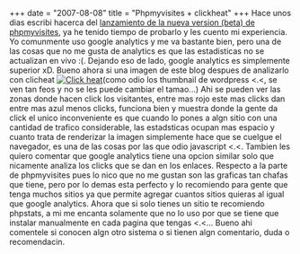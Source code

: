 +++
date = "2007-08-08"
title = "Phpmyvisites + clickheat"
+++
Hace unos dias escribi hacerca del [lanzamiento de la nueva version (beta) de phpmyvisites](http://diegomichel.org/2007/07/29/nueva-version-de-phpmyvisites/), ya he tenido tiempo de probarlo y les cuento mi experiencia. Yo comunmente uso google analytics y me va bastante bien, pero una de las cosas que no me gusta de analytics es que las estadisticas no se actualizan en vivo :(. Dejando eso de lado, google analytics es simplemente superior xD. Bueno ahora si una imagen de este blog despues de analizarlo con clicheat [![Click heat](http://diegomichel.org/wp-content/uploads/2007/08/2007-08-08-005818_1024x768_scrot.thumbnail.png)](http://diegomichel.org/wp-content/uploads/2007/08/2007-08-08-005818_1024x768_scrot.png "Click heat")(como odio los thumbnail de wordpress <.<, se ven tan feos y no se les puede cambiar el tamao...) Ahi se pueden ver las zonas donde hacen click los visitantes, entre mas rojo este mas clicks dan entre mas azul menos clicks, funciona bien y muestra donde la gente da click el unico inconveniente es que cuando lo pones a algn sitio con una cantidad de trafico considerable, las estadsticas ocupan mas espacio y cuanto trata de renderizar la imagen simplemente hace que se cuelgue el navegador, es una de las cosas por las que odio javascript <.<. Tambien les quiero comentar que google analytics tiene una opcion similar solo que nicamente analiza los clicks que se dan en los enlaces. Respecto a la parte de phpmyvisites pues lo nico que no me gustan son las graficas tan chafas que tiene, pero por lo demas esta perfecto y lo recomiendo para gente que tenga muchos sitios ya que permite agregar cuantos sitios quieras al igual que google analytics. Ahora que si solo tienes un sitio te recomiendo phpstats, a mi me encanta solamente que no lo uso por que se tiene que instalar manualmente en cada pagina que tengas <.<... Bueno ahi comentele si conocen algn otro sistema o si tienen algn comentario, duda o recomendacin.


